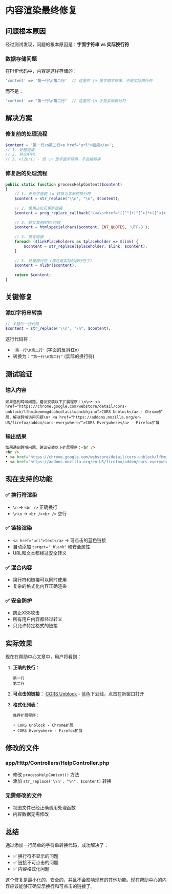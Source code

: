 # 内容渲染最终修复

## 问题根本原因

经过测试发现，问题的根本原因是：**字面字符串 vs 实际换行符**

### 数据存储问题
在PHP代码中，内容是这样存储的：
```php
'content' => '第一行\n第二行'  // 这里的 \n 是字面字符串，不是实际换行符
```

而不是：
```php
'content' => "第一行\n第二行"  // 这里的 \n 才是实际换行符
```

## 解决方案

### 修复前的处理流程
```php
$content = '第一行\n第二行<a href="url">链接</a>';
// 1. 处理链接
// 2. 转义HTML
// 3. nl2br() - 但 \n 是字面字符串，不会被转换
```

### 修复后的处理流程
```php
public static function processHelpContent($content)
{
    // 1. 先将字面的 \n 转换为实际的换行符
    $content = str_replace('\\n', "\n", $content);
    
    // 2. 使用占位符保护链接
    $content = preg_replace_callback('/<a\s+href="([^"]+)"[^>]*>([^<]+)<\/a>/', ...);
    
    // 3. 转义其他HTML内容
    $content = htmlspecialchars($content, ENT_QUOTES, 'UTF-8');
    
    // 4. 恢复链接
    foreach ($linkPlaceholders as $placeholder => $link) {
        $content = str_replace($placeholder, $link, $content);
    }
    
    // 5. 处理换行符 (现在是实际的换行符了)
    $content = nl2br($content);
    
    return $content;
}
```

## 关键修复

### 添加字符串转换
```php
// 关键的一行代码
$content = str_replace('\\n', "\n", $content);
```

这行代码将：
- `'第一行\n第二行'` (字面的反斜杠n)
- 转换为：`"第一行\n第二行"` (实际的换行符)

## 测试验证

### 输入内容
```
如果遇到跨域问题，建议安装以下扩展程序：\n\n• <a href="https://chrome.google.com/webstore/detail/cors-unblock/lfhmikememgdcahcdlaciloancbhjino">CORS Unblock</a> - Chrome扩展，解决跨域访问问题\n• <a href="https://addons.mozilla.org/en-US/firefox/addon/cors-everywhere/">CORS Everywhere</a> - Firefox扩展
```

### 输出结果
```html
如果遇到跨域问题，建议安装以下扩展程序：<br />
<br />
• <a href="https://chrome.google.com/webstore/detail/cors-unblock/lfhmikememgdcahcdlaciloancbhjino" class="text-blue-600 hover:text-blue-800 underline" target="_blank" rel="noopener noreferrer">CORS Unblock</a> - Chrome扩展，解决跨域访问问题<br />
• <a href="https://addons.mozilla.org/en-US/firefox/addon/cors-everywhere/" class="text-blue-600 hover:text-blue-800 underline" target="_blank" rel="noopener noreferrer">CORS Everywhere</a> - Firefox扩展
```

## 现在支持的功能

### ✅ 换行符渲染
- `\n` → `<br />` 正确换行
- `\n\n` → `<br /><br />` 空行

### ✅ 链接渲染
- `<a href="url">text</a>` → 可点击的蓝色链接
- 自动添加 `target="_blank"` 和安全属性
- URL和文本都经过安全转义

### ✅ 混合内容
- 换行符和链接可以同时使用
- 复杂的格式化内容正确渲染

### ✅ 安全防护
- 防止XSS攻击
- 所有用户内容都经过转义
- 只允许特定格式的链接

## 实际效果

现在在帮助中心文章中，用户将看到：

1. **正确的换行**：
   ```
   第一行
   第二行
   ```

2. **可点击的链接**：
   [CORS Unblock](链接) - 蓝色下划线，点击在新窗口打开

3. **格式化列表**：
   ```
   推荐扩展程序：
   
   • CORS Unblock - Chrome扩展
   • CORS Everywhere - Firefox扩展
   ```

## 修改的文件

### app/Http/Controllers/HelpController.php
- 修改 `processHelpContent()` 方法
- 添加 `str_replace('\\n', "\n", $content)` 转换

### 无需修改的文件
- 视图文件已经正确调用处理函数
- 内容数据无需修改

## 总结

通过添加一行简单的字符串转换代码，成功解决了：
- ✅ 换行符不显示的问题
- ✅ 链接不可点击的问题
- ✅ 内容格式化问题

这个修复是最小化的、安全的，并且不会影响现有的其他功能。现在帮助中心的内容应该能够正确显示换行和可点击的链接了。